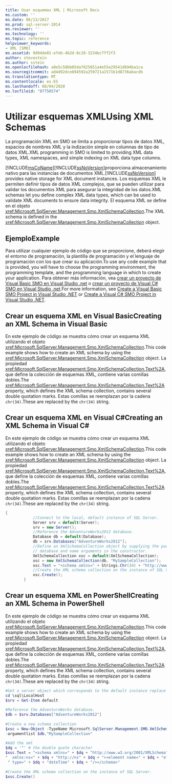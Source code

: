 ```yaml
---
title: Usar esquemas XML | Microsoft Docs
ms.custom: ''
ms.date: 06/13/2017
ms.prod: sql-server-2014
ms.reviewer: ''
ms.technology: ''
ms.topic: reference
helpviewer_keywords:
- XML [SMO]
ms.assetid: 9d04de01-efeb-4b2d-8c28-3234bc7ff2f3
author: stevestein
ms.author: sstein
ms.openlocfilehash: a0e5c58bb05da7025651a4e55e29541d694ba1ca
ms.sourcegitcommit: ad4d92dce894592a259721a1571b1d8736abacdb
ms.translationtype: MT
ms.contentlocale: es-ES
ms.lasthandoff: 08/04/2020
ms.locfileid: "87750574"
---
```

# <a name="using-xml-schemas"></a><span data-ttu-id="bd62e-102">Utilizar esquemas XML</span><span class="sxs-lookup"><span data-stu-id="bd62e-102">Using XML Schemas</span></span>
  <span data-ttu-id="bd62e-103">La programación XML en SMO se limita a proporcionar tipos de datos XML, espacios de nombres XML y la indización simple en columnas de tipo de datos XML.</span><span class="sxs-lookup"><span data-stu-id="bd62e-103">XML programming in SMO is limited to providing XML data types, XML namespaces, and simple indexing on XML data type columns.</span></span>  
  
 [!INCLUDE[msCoName](../../../includes/msconame-md.md)]<span data-ttu-id="bd62e-104">[!INCLUDE[ssNoVersion](../../../includes/ssnoversion-md.md)]proporciona almacenamiento nativo para las instancias de documentos XML.</span><span class="sxs-lookup"><span data-stu-id="bd62e-104">[!INCLUDE[ssNoVersion](../../../includes/ssnoversion-md.md)] provides native storage for XML document instances.</span></span> <span data-ttu-id="bd62e-105">Los esquemas XML le permiten definir tipos de datos XML complejos, que se pueden utilizar para validar los documentos XML para asegurar la integridad de los datos.</span><span class="sxs-lookup"><span data-stu-id="bd62e-105">XML schemas let you define complex XML data types, which can be used to validate XML documents to ensure data integrity.</span></span> <span data-ttu-id="bd62e-106">El esquema XML se define en el objeto <xref:Microsoft.SqlServer.Management.Smo.XmlSchemaCollection>.</span><span class="sxs-lookup"><span data-stu-id="bd62e-106">The XML schema is defined in the <xref:Microsoft.SqlServer.Management.Smo.XmlSchemaCollection> object.</span></span>  
  
## <a name="example"></a><span data-ttu-id="bd62e-107">Ejemplo</span><span class="sxs-lookup"><span data-stu-id="bd62e-107">Example</span></span>  
 <span data-ttu-id="bd62e-108">Para utilizar cualquier ejemplo de código que se proporcione, deberá elegir el entorno de programación, la plantilla de programación y el lenguaje de programación con los que crear su aplicación.</span><span class="sxs-lookup"><span data-stu-id="bd62e-108">To use any code example that is provided, you will have to choose the programming environment, the programming template, and the programming language in which to create your application.</span></span> <span data-ttu-id="bd62e-109">Para obtener más información, vea [crear un proyecto de Visual Basic SMO en Visual Studio .net](../../../database-engine/dev-guide/create-a-visual-basic-smo-project-in-visual-studio-net.md) o [crear un proyecto de Visual C&#35; SMO en Visual Studio .net](../how-to-create-a-visual-csharp-smo-project-in-visual-studio-net.md).</span><span class="sxs-lookup"><span data-stu-id="bd62e-109">For more information, see [Create a Visual Basic SMO Project in Visual Studio .NET](../../../database-engine/dev-guide/create-a-visual-basic-smo-project-in-visual-studio-net.md) or [Create a Visual C&#35; SMO Project in Visual Studio .NET](../how-to-create-a-visual-csharp-smo-project-in-visual-studio-net.md).</span></span>  
  
## <a name="creating-an-xml-schema-in-visual-basic"></a><span data-ttu-id="bd62e-110">Crear un esquema XML en Visual Basic</span><span class="sxs-lookup"><span data-stu-id="bd62e-110">Creating an XML Schema in Visual Basic</span></span>  
 <span data-ttu-id="bd62e-111">En este ejemplo de código se muestra cómo crear un esquema XML utilizando el objeto <xref:Microsoft.SqlServer.Management.Smo.XmlSchemaCollection>.</span><span class="sxs-lookup"><span data-stu-id="bd62e-111">This code example shows how to create an XML schema by using the <xref:Microsoft.SqlServer.Management.Smo.XmlSchemaCollection> object.</span></span> <span data-ttu-id="bd62e-112">La propiedad <xref:Microsoft.SqlServer.Management.Smo.XmlSchemaCollection.Text%2A>, que define la colección de esquemas XML, contiene varias comillas dobles.</span><span class="sxs-lookup"><span data-stu-id="bd62e-112">The <xref:Microsoft.SqlServer.Management.Smo.XmlSchemaCollection.Text%2A> property, which defines the XML schema collection, contains several double quotation marks.</span></span> <span data-ttu-id="bd62e-113">Estas comillas se reemplazan por la cadena `chr(34)`.</span><span class="sxs-lookup"><span data-stu-id="bd62e-113">These are replaced by the `chr(34)` string.</span></span>  
  
<!-- TODO: review snippet reference  [!CODE [SMO How to#SMO_VBXMLSchema1](SMO How to#SMO_VBXMLSchema1)]  -->  
  
## <a name="creating-an-xml-schema-in-visual-c"></a><span data-ttu-id="bd62e-114">Crear un esquema XML en Visual C#</span><span class="sxs-lookup"><span data-stu-id="bd62e-114">Creating an XML Schema in Visual C#</span></span>  
 <span data-ttu-id="bd62e-115">En este ejemplo de código se muestra cómo crear un esquema XML utilizando el objeto <xref:Microsoft.SqlServer.Management.Smo.XmlSchemaCollection>.</span><span class="sxs-lookup"><span data-stu-id="bd62e-115">This code example shows how to create an XML schema by using the <xref:Microsoft.SqlServer.Management.Smo.XmlSchemaCollection> object.</span></span> <span data-ttu-id="bd62e-116">La propiedad <xref:Microsoft.SqlServer.Management.Smo.XmlSchemaCollection.Text%2A>, que define la colección de esquemas XML, contiene varias comillas dobles.</span><span class="sxs-lookup"><span data-stu-id="bd62e-116">The <xref:Microsoft.SqlServer.Management.Smo.XmlSchemaCollection.Text%2A> property, which defines the XML schema collection, contains several double quotation marks.</span></span> <span data-ttu-id="bd62e-117">Estas comillas se reemplazan por la cadena `chr(34)`.</span><span class="sxs-lookup"><span data-stu-id="bd62e-117">These are replaced by the `chr(34)` string.</span></span>  
  
```csharp
{  
            //Connect to the local, default instance of SQL Server.   
            Server srv = default(Server);  
            srv = new Server();  
            //Reference the AdventureWorks2012 database.   
            Database db = default(Database);  
            db = srv.Databases["AdventureWorks2012"];  
            //Define an XmlSchemaCollection object by supplying the parent  
            // database and name arguments in the constructor.   
            XmlSchemaCollection xsc = default(XmlSchemaCollection);  
            xsc = new XmlSchemaCollection(db, "MySampleCollection");  
            xsc.Text = "<schema xmlns=" + Strings.Chr(34) + "http://www.w3.org/2001/XMLSchema" + Strings.Chr(34) + " xmlns:ns=" + Strings.Chr(34) + "http://ns" + Strings.Chr(34) + "><element name=" + Strings.Chr(34) + "e" + Strings.Chr(34) + " type=" + Strings.Chr(34) + "dateTime" + Strings.Chr(34) + "/></schema>";  
            //Create the XML schema collection on the instance of SQL Server.   
            xsc.Create();  
        }  
```  
  
## <a name="creating-an-xml-schema-in-powershell"></a><span data-ttu-id="bd62e-118">Crear un esquema XML en PowerShell</span><span class="sxs-lookup"><span data-stu-id="bd62e-118">Creating an XML Schema in PowerShell</span></span>  
 <span data-ttu-id="bd62e-119">En este ejemplo de código se muestra cómo crear un esquema XML utilizando el objeto <xref:Microsoft.SqlServer.Management.Smo.XmlSchemaCollection>.</span><span class="sxs-lookup"><span data-stu-id="bd62e-119">This code example shows how to create an XML schema by using the <xref:Microsoft.SqlServer.Management.Smo.XmlSchemaCollection> object.</span></span> <span data-ttu-id="bd62e-120">La propiedad <xref:Microsoft.SqlServer.Management.Smo.XmlSchemaCollection.Text%2A>, que define la colección de esquemas XML, contiene varias comillas dobles.</span><span class="sxs-lookup"><span data-stu-id="bd62e-120">The <xref:Microsoft.SqlServer.Management.Smo.XmlSchemaCollection.Text%2A> property, which defines the XML schema collection, contains several double quotation marks.</span></span> <span data-ttu-id="bd62e-121">Estas comillas se reemplazan por la cadena `chr(34)`.</span><span class="sxs-lookup"><span data-stu-id="bd62e-121">These are replaced by the `chr(34)` string.</span></span>  
  
```powershell
#Get a server object which corresponds to the default instance replace LocalMachine with the physical server  
cd \sql\LocalHost  
$srv = Get-Item default  
  
#Reference the AdventureWorks database.  
$db = $srv.Databases["AdventureWorks2012"]  
  
#Create a new schema collection  
$xsc = New-Object -TypeName Microsoft.SqlServer.Management.SMO.XmlSchemaCollection `  
-argumentlist $db,"MySampleCollection"  
  
#Add the xml  
$dq = '"' # the double quote character  
$xsc.Text = "<schema xmlns=" + $dq + "http://www.w3.org/2001/XMLSchema" + $dq + `  
"  xmlns:ns=" + $dq + "http://ns" + $dq + "><element name=" + $dq + "e" + $dq +`  
 " type=" + $dq + "dateTime" + $dq + "/></schema>"  
  
#Create the XML schema collection on the instance of SQL Server.  
$xsc.Create()  
```  
